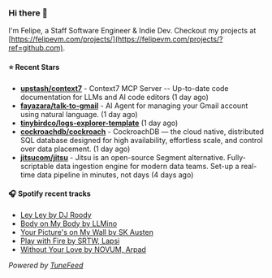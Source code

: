 ### Hi there 👋

I'm Felipe, a Staff Software Engineer & Indie Dev. Checkout my projects at [https://felipevm.com/projects/](https://felipevm.com/projects/?ref=github.com).

#### ⭐ Recent Stars
- **[upstash/context7](https://github.com/upstash/context7)** - Context7 MCP Server -- Up-to-date code documentation for LLMs and AI code editors (1 day ago)
- **[fayazara/talk-to-gmail](https://github.com/fayazara/talk-to-gmail)** - AI Agent for managing your Gmail account using natural language. (1 day ago)
- **[tinybirdco/logs-explorer-template](https://github.com/tinybirdco/logs-explorer-template)** (1 day ago)
- **[cockroachdb/cockroach](https://github.com/cockroachdb/cockroach)** - CockroachDB — the cloud native, distributed SQL database designed for high availability, effortless scale, and control over data placement. (1 day ago)
- **[jitsucom/jitsu](https://github.com/jitsucom/jitsu)** - Jitsu is an open-source Segment alternative. Fully-scriptable data ingestion engine for modern data teams. Set-up a real-time data pipeline in minutes, not days (4 days ago)

#### 🎧 Spotify recent tracks
- [Ley Ley by DJ Roody](https://open.spotify.com/track/4jWOHJz0r0zBm37i8ntbFc)
- [Body on My Body by LLMino](https://open.spotify.com/track/75tSBq3t8A1ImahJ5kqlEX)
- [Your Picture&#39;s on My Wall by SK Austen](https://open.spotify.com/track/7noy4i0Nqw9VY9Y2BlewmQ)
- [Play with Fire by SRTW, Lapsi](https://open.spotify.com/track/3GKzjPk3aIHhAxZkPxophD)
- [Without Your Love by NOVUM, Arpad](https://open.spotify.com/track/6Bo0eaLqyMai2G5cAzo0Tv)

_Powered by [TuneFeed](https://tunefeed.app?ref=github.com)_
